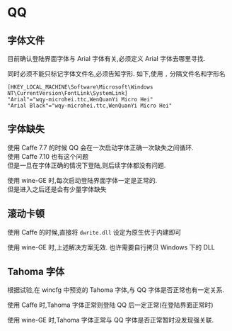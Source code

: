 # QQ

## 字体文件

目前确认登陆界面字体与 Arial 字体有关,必须定义 Arial 字体去哪里寻找.

同时必须不能只标记字体文件名,必须告知字形. 如下,使用 `,` 分隔文件名和字形名

```reg
[HKEY_LOCAL_MACHINE\Software\Microsoft\Windows NT\CurrentVersion\FontLink\SystemLink]
"Arial"="wqy-microhei.ttc,WenQuanYi Micro Hei"
"Arial Black"="wqy-microhei.ttc,WenQuanYi Micro Hei"
```

## 字体缺失

使用 Caffe 7.7 的时候 QQ 会在一次启动字体正确一次缺失之间循环.  
使用 Caffe 7.10 也有这个问题  
但是一旦在字体正确的情况下登陆,则后续字体都没有问题.

使用 wine-GE 时,每次启动登陆界面字体一定是正常的.  
但是进入之后还是会有少量字体缺失

## 滚动卡顿

使用 Caffe 的时候,直接将 `dwrite.dll` 设定为原生优于内建即可

使用 wine-GE 时,上述解决方案无效. 也许需要自行拷贝 Windows 下的 DLL

## Tahoma 字体

根据试验,在 wincfg 中预览的 Tahoma 字体,与 QQ 字体是否正常也有一定关系.

使用 Caffe 时,Tahoma 字体正常则登陆 QQ 后一定正常(在登陆界面正常时)

使用 wine-GE 时,Tahoma 字体正常与 QQ 字体是否正常暂时没发现强关联.
